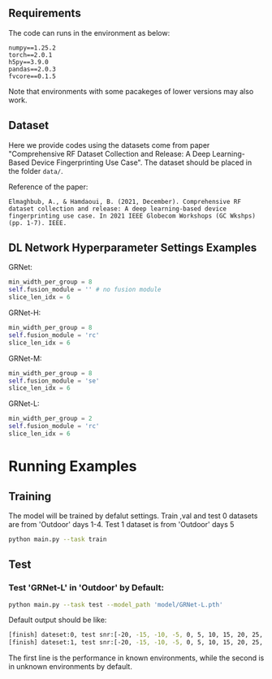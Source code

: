 ## Requirements
The code can runs in the environment as below:
```
numpy==1.25.2
torch==2.0.1
h5py==3.9.0
pandas==2.0.3
fvcore==0.1.5
```
Note that environments with some pacakeges of lower versions may also work. 

## Dataset
Here we provide codes using the datasets come from paper "Comprehensive RF Dataset Collection and Release: A Deep Learning-Based Device Fingerprinting Use Case". The dataset should be placed in the folder `data/`.

Reference of the paper:
```
Elmaghbub, A., & Hamdaoui, B. (2021, December). Comprehensive RF dataset collection and release: A deep learning-based device fingerprinting use case. In 2021 IEEE Globecom Workshops (GC Wkshps) (pp. 1-7). IEEE.
```

## DL Network Hyperparameter Settings Examples
GRNet:
```python
min_width_per_group = 8
self.fusion_module = '' # no fusion module
slice_len_idx = 6 
```

GRNet-H:
```python
min_width_per_group = 8
self.fusion_module = 'rc'
slice_len_idx = 6 
```

GRNet-M:
```python
min_width_per_group = 8
self.fusion_module = 'se'
slice_len_idx = 6 
```

GRNet-L:
```python
min_width_per_group = 2
self.fusion_module = 'rc'
slice_len_idx = 6 
```

# Running Examples
## Training
The model will be trained by defalut settings. Train ,val and test 0 datasets are from 'Outdoor' days 1-4. Test 1 dataset is from 'Outdoor' days 5

```bash
python main.py --task train
```

## Test
### Test 'GRNet-L' in 'Outdoor' by Default:

```bash
python main.py --task test --model_path 'model/GRNet-L.pth'
```

Default output should be like:
```bash
[finish] dateset:0, test snr:[-20, -15, -10, -5, 0, 5, 10, 15, 20, 25, 30, 35],test acc:[3.755, 3.92, 6.628, 36.692, 59.306, 72.009, 80.915, 88.672, 91.75, 93.803, 94.48, 94.911]
[finish] dateset:1, test snr:[-20, -15, -10, -5, 0, 5, 10, 15, 20, 25, 30, 35],test acc:[4.035, 4.117, 8.005, 37.238, 56.538, 65.49, 71.159, 75.186, 77.971, 79.989, 80.985, 81.63]
```
The first line is the performance in known environments, while the second is in unknown environments by default.




